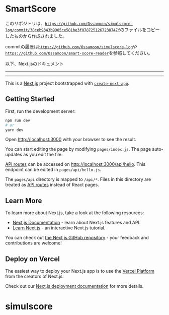 # SmartScore

このリポジトリは、[`https://github.com/Ossamoon/simulscore-log/commit/38ceb9343b9905ce581be3f0787251267238747f`](https://github.com/Ossamoon/simulscore-log/commit/38ceb9343b9905ce581be3f0787251267238747f)のファイルをコピーしたものから作成されました。

commitの履歴は[`https://github.com/Ossamoon/simulscore-log`](https://github.com/Ossamoon/simulscore-log)や[`https://github.com/Ossamoon/smart-score-reader`](https://github.com/Ossamoon/smart-score-reader)を参照してください。



以下、Next.jsのドキュメント

-------------------------------------------------------------------------------------------
-------------------------------------------------------------------------------------------

This is a [Next.js](https://nextjs.org/) project bootstrapped with [`create-next-app`](https://github.com/vercel/next.js/tree/canary/packages/create-next-app).

## Getting Started

First, run the development server:

```bash
npm run dev
# or
yarn dev
```

Open [http://localhost:3000](http://localhost:3000) with your browser to see the result.

You can start editing the page by modifying `pages/index.js`. The page auto-updates as you edit the file.

[API routes](https://nextjs.org/docs/api-routes/introduction) can be accessed on [http://localhost:3000/api/hello](http://localhost:3000/api/hello). This endpoint can be edited in `pages/api/hello.js`.

The `pages/api` directory is mapped to `/api/*`. Files in this directory are treated as [API routes](https://nextjs.org/docs/api-routes/introduction) instead of React pages.

## Learn More

To learn more about Next.js, take a look at the following resources:

- [Next.js Documentation](https://nextjs.org/docs) - learn about Next.js features and API.
- [Learn Next.js](https://nextjs.org/learn) - an interactive Next.js tutorial.

You can check out [the Next.js GitHub repository](https://github.com/vercel/next.js/) - your feedback and contributions are welcome!

## Deploy on Vercel

The easiest way to deploy your Next.js app is to use the [Vercel Platform](https://vercel.com/new?utm_medium=default-template&filter=next.js&utm_source=create-next-app&utm_campaign=create-next-app-readme) from the creators of Next.js.

Check out our [Next.js deployment documentation](https://nextjs.org/docs/deployment) for more details.
# simulscore
